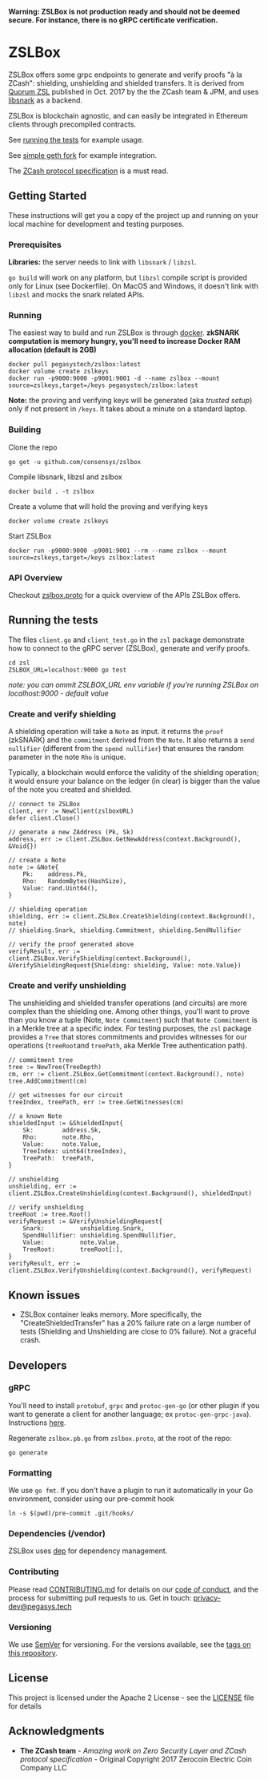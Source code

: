 **Warning: ZSLBox is not production ready and should not be deemed secure. For instance, there is no gRPC certificate verification.**

# ZSLBox

ZSLBox offers some grpc endpoints to generate and verify proofs "à la ZCash": shielding, unshielding and shielded transfers.
It is derived from [Quorum ZSL](https://github.com/jpmorganchase/zsl-q) published in Oct. 2017 by the the ZCash team & JPM, and uses [libsnark](https://github.com/scipr-lab/libsnark) as a backend.

ZSLBox is blockchain agnostic, and can easily be integrated in Ethereum clients through precompiled contracts.

See [running the tests](#running-the-tests) for example usage.

See [simple geth fork](https://github.com/gbotrel/go-ethereum) for example integration.

The [ZCash protocol specification](https://github.com/zcash/zips/blob/master/protocol/protocol.pdf) is a must read.


## Getting Started

These instructions will get you a copy of the project up and running on your local machine for development and testing purposes.

### Prerequisites

**Libraries:** the server needs to link with `libsnark` / `libzsl`. 

`go build` will work on any platform, but `libzsl` compile script is provided only for Linux (see Dockerfile). On MacOS and Windows, it doesn't link with `libzsl` and mocks the snark related APIs.

### Running

The easiest way to build and run ZSLBox is through [docker](https://docs.docker.com/install/).
**zkSNARK computation is memory hungry, you'll need to increase Docker RAM allocation (default is 2GB)**

```
docker pull pegasystech/zslbox:latest
docker volume create zslkeys
docker run -p9000:9000 -p9001:9001 -d --name zslbox --mount source=zslkeys,target=/keys pegasystech/zslbox:latest 
```

**Note:** the proving and verifying keys will be generated (aka *trusted setup*) only if not present in `/keys`. It takes about a minute on a standard laptop. 

### Building


Clone the repo

```
go get -u github.com/consensys/zslbox
```

Compile libsnark, libzsl and zslbox

```
docker build . -t zslbox
```

Create a volume that will hold the proving and verifying keys

```
docker volume create zslkeys
```

Start ZSLBox

```
docker run -p9000:9000 -p9001:9001 --rm --name zslbox --mount source=zslkeys,target=/keys zslbox:latest 
```


### API Overview

Checkout [zslbox.proto](https://github.com/ConsenSys/zslbox/blob/master/zsl/zslbox.proto) for a quick overview of the APIs ZSLBox offers.

## Running the tests

The files `client.go` and `client_test.go` in the `zsl` package demonstrate how to connect to the gRPC server (ZSLBox), generate and verify proofs. 
```
cd zsl
ZSLBOX_URL=localhost:9000 go test
```
*note: you can ommit ZSLBOX_URL env variable if you're running ZSLBox on localhost:9000 - default value*

### Create and verify shielding

A shielding operation will take a `Note` as input. it returns the `proof` (zkSNARK) and the `commitment` derived from the `Note`. 
It also returns a `send nullifier` (different from the `spend nullifier`) that ensures the random parameter in the note `Rho` is unique. 

Typically, a blockchain would enforce the validity of the shielding operation; it would ensure your balance on the ledger (in clear) is bigger than the value of the note you created and shielded. 


```
// connect to ZSLBox
client, err := NewClient(zslboxURL)
defer client.Close()

// generate a new ZAddress (Pk, Sk)
address, err := client.ZSLBox.GetNewAddress(context.Background(), &Void{})

// create a Note
note := &Note{
	Pk:    address.Pk,
	Rho:   RandomBytes(HashSize),
	Value: rand.Uint64(),
}

// shielding operation
shielding, err := client.ZSLBox.CreateShielding(context.Background(), note)
// shielding.Snark, shielding.Commitment, shielding.SendNullifier

// verify the proof generated above
verifyResult, err := client.ZSLBox.VerifyShielding(context.Background(), &VerifyShieldingRequest{Shielding: shielding, Value: note.Value})
```

### Create and verify unshielding

The unshielding and shielded transfer operations (and circuits) are more complex than the shielding one. Among other things, you'll want to prove than you know a tuple (Note, `Note Commitment`) such that `Note Commitment` is in a Merkle tree at a specific index. 
For testing purposes, the `zsl` package provides a `Tree` that stores commitments and provides witnesses for our operations (`treeRoot`and `treePath`, aka Merkle Tree authentication path).

```
// commitment tree
tree := NewTree(TreeDepth)
cm, err := client.ZSLBox.GetCommitment(context.Background(), note)
tree.AddCommitment(cm)

// get witnesses for our circuit
treeIndex, treePath, err := tree.GetWitnesses(cm)

// a known Note
shieldedInput := &ShieldedInput{
	Sk:        address.Sk,
	Rho:       note.Rho,
	Value:     note.Value,
	TreeIndex: uint64(treeIndex),
	TreePath:  treePath,
}

// unshielding
unshielding, err := client.ZSLBox.CreateUnshielding(context.Background(), shieldedInput)

// verify unshielding
treeRoot := tree.Root()
verifyRequest := &VerifyUnshieldingRequest{
	Snark:          unshielding.Snark,
	SpendNullifier: unshielding.SpendNullifier,
	Value:          note.Value,
	TreeRoot:       treeRoot[:],
}
verifyResult, err := client.ZSLBox.VerifyUnshielding(context.Background(), verifyRequest)
```

## Known issues

* ZSLBox container leaks memory. More specifically, the "CreateShieldedTransfer" has a 20% failure rate on a large number of tests (Shielding and Unshielding are close to 0% failure). Not a graceful crash.  

## Developers


### gRPC

You'll need to install `protobuf`, `grpc` and `protoc-gen-go` (or other plugin if you want to generate a client for another language; ex `protoc-gen-grpc-java`). Instructions [here](https://grpc.io/docs/quickstart/go.html).

Regenerate `zslbox.pb.go` from `zslbox.proto`, at the root of the repo:
```
go generate
```
### Formatting

We use `go fmt`. If you don't have a plugin to run it automatically in your Go environment, consider using our pre-commit hook
```
ln -s $(pwd)/pre-commit .git/hooks/
```

### Dependencies (/vendor)

ZSLBox uses [dep](https://golang.github.io/dep/) for dependency management.

### Contributing

Please read [CONTRIBUTING.md](CONTRIBUTING.md) for details on our [code of conduct](CODE_OF_CONDUCT.md), and the process for submitting pull requests to us.
Get in touch: privacy-dev@pegasys.tech

### Versioning

We use [SemVer](http://semver.org/) for versioning. For the versions available, see the [tags on this repository](https://github.com/consensys/zslbox/tags). 


## License

This project is licensed under the Apache 2 License - see the [LICENSE](LICENSE) file for details

## Acknowledgments

* **The ZCash team** - *Amazing work on Zero Security Layer and ZCash protocol specification* - Original Copyright 2017 Zerocoin Electric Coin Company LLC

